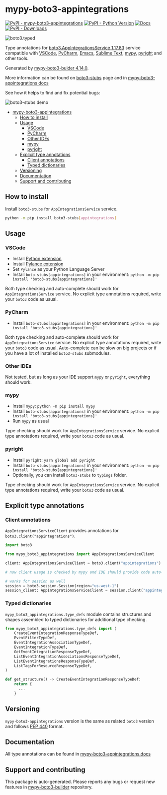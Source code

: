 # mypy-boto3-appintegrations<a id="mypy-boto3-appintegrations"></a>

[![PyPI - mypy-boto3-appintegrations](https://img.shields.io/pypi/v/mypy-boto3-appintegrations.svg?color=blue)](https://pypi.org/project/mypy-boto3-appintegrations)
[![PyPI - Python Version](https://img.shields.io/pypi/pyversions/mypy-boto3-appintegrations.svg?color=blue)](https://pypi.org/project/mypy-boto3-appintegrations)
[![Docs](https://img.shields.io/readthedocs/mypy-boto3-builder.svg?color=blue)](https://mypy-boto3-builder.readthedocs.io/)
[![PyPI - Downloads](https://img.shields.io/pypi/dw/mypy-boto3-appintegrations?color=blue)](https://pypistats.org/packages/mypy-boto3-appintegrations)

![boto3.typed](https://github.com/vemel/mypy_boto3_builder/raw/master/logo.png)

Type annotations for
[boto3.AppIntegrationsService 1.17.83](https://boto3.amazonaws.com/v1/documentation/api/1.17.83/reference/services/appintegrations.html#AppIntegrationsService)
service compatible with [VSCode](https://code.visualstudio.com/),
[PyCharm](https://www.jetbrains.com/pycharm/),
[Emacs](https://www.gnu.org/software/emacs/),
[Sublime Text](https://www.sublimetext.com/),
[mypy](https://github.com/python/mypy),
[pyright](https://github.com/microsoft/pyright) and other tools.

Generated by
[mypy-boto3-buider 4.14.0](https://github.com/vemel/mypy_boto3_builder).

More information can be found on
[boto3-stubs](https://pypi.org/project/boto3-stubs/) page and in
[mypy-boto3-appintegrations docs](https://vemel.github.io/boto3_stubs_docs/mypy_boto3_appintegrations/)

See how it helps to find and fix potential bugs:

![boto3-stubs demo](https://github.com/vemel/mypy_boto3_builder/raw/master/demo.gif)

- [mypy-boto3-appintegrations](#mypy-boto3-appintegrations)
  - [How to install](#how-to-install)
  - [Usage](#usage)
    - [VSCode](#vscode)
    - [PyCharm](#pycharm)
    - [Other IDEs](#other-ides)
    - [mypy](#mypy)
    - [pyright](#pyright)
  - [Explicit type annotations](#explicit-type-annotations)
    - [Client annotations](#client-annotations)
    - [Typed dictionaries](#typed-dictionaries)
  - [Versioning](#versioning)
  - [Documentation](#documentation)
  - [Support and contributing](#support-and-contributing)

## How to install<a id="how-to-install"></a>

Install `boto3-stubs` for `AppIntegrationsService` service.

```bash
python -m pip install boto3-stubs[appintegrations]
```

## Usage<a id="usage"></a>

### VSCode<a id="vscode"></a>

- Install
  [Python extension](https://marketplace.visualstudio.com/items?itemName=ms-python.python)
- Install
  [Pylance extension](https://marketplace.visualstudio.com/items?itemName=ms-python.vscode-pylance)
- Set `Pylance` as your Python Language Server
- Install `boto-stubs[appintegrations]` in your environment:
  `python -m pip install 'boto3-stubs[appintegrations]'`

Both type checking and auto-complete should work for `AppIntegrationsService`
service. No explicit type annotations required, write your `boto3` code as
usual.

### PyCharm<a id="pycharm"></a>

- Install `boto-stubs[appintegrations]` in your environment:
  `python -m pip install 'boto3-stubs[appintegrations]'`

Both type checking and auto-complete should work for `AppIntegrationsService`
service. No explicit type annotations required, write your `boto3` code as
usual. Auto-complete can be slow on big projects or if you have a lot of
installed `boto3-stubs` submodules.

### Other IDEs<a id="other-ides"></a>

Not tested, but as long as your IDE support `mypy` or `pyright`, everything
should work.

### mypy<a id="mypy"></a>

- Install `mypy`: `python -m pip install mypy`
- Install `boto-stubs[appintegrations]` in your environment:
  `python -m pip install 'boto3-stubs[appintegrations]'`
- Run `mypy` as usual

Type checking should work for `AppIntegrationsService` service. No explicit
type annotations required, write your `boto3` code as usual.

### pyright<a id="pyright"></a>

- Install `pyright`: `yarn global add pyright`
- Install `boto-stubs[appintegrations]` in your environment:
  `python -m pip install 'boto3-stubs[appintegrations]'`
- Optionally, you can install `boto3-stubs` to `typings` folder.

Type checking should work for `AppIntegrationsService` service. No explicit
type annotations required, write your `boto3` code as usual.

## Explicit type annotations<a id="explicit-type-annotations"></a>

### Client annotations<a id="client-annotations"></a>

`AppIntegrationsServiceClient` provides annotations for
`boto3.client("appintegrations")`.

```python
import boto3

from mypy_boto3_appintegrations import AppIntegrationsServiceClient

client: AppIntegrationsServiceClient = boto3.client("appintegrations")

# now client usage is checked by mypy and IDE should provide code auto-complete

# works for session as well
session = boto3.session.Session(region="us-west-1")
session_client: AppIntegrationsServiceClient = session.client("appintegrations")
```

### Typed dictionaries<a id="typed-dictionaries"></a>

`mypy_boto3_appintegrations.type_defs` module contains structures and shapes
assembled to typed dictionaries for additional type checking.

```python
from mypy_boto3_appintegrations.type_defs import (
    CreateEventIntegrationResponseTypeDef,
    EventFilterTypeDef,
    EventIntegrationAssociationTypeDef,
    EventIntegrationTypeDef,
    GetEventIntegrationResponseTypeDef,
    ListEventIntegrationAssociationsResponseTypeDef,
    ListEventIntegrationsResponseTypeDef,
    ListTagsForResourceResponseTypeDef,
)

def get_structure() -> CreateEventIntegrationResponseTypeDef:
    return {
      ...
    }
```

## Versioning<a id="versioning"></a>

`mypy-boto3-appintegrations` version is the same as related `boto3` version and
follows [PEP 440](https://www.python.org/dev/peps/pep-0440/) format.

## Documentation<a id="documentation"></a>

All type annotations can be found in
[mypy-boto3-appintegrations docs](https://vemel.github.io/boto3_stubs_docs/mypy_boto3_appintegrations/)

## Support and contributing<a id="support-and-contributing"></a>

This package is auto-generated. Please reports any bugs or request new features
in [mypy-boto3-builder](https://github.com/vemel/mypy_boto3_builder/issues/)
repository.
